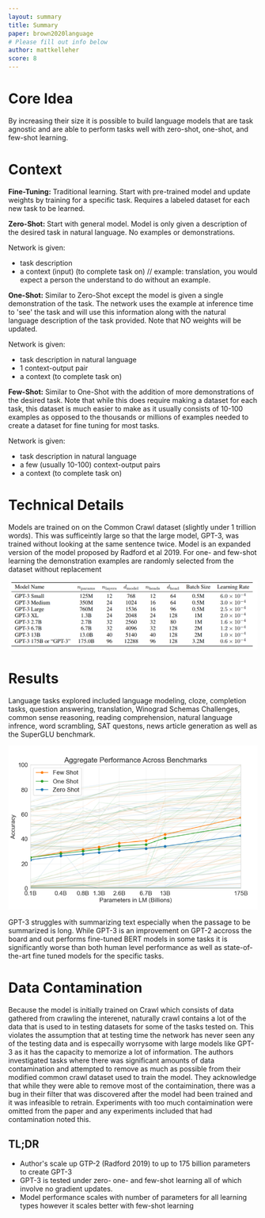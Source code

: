 ```yaml
---
layout: summary
title: Summary
paper: brown2020language
# Please fill out info below
author: mattkelleher
score: 8
---
```

# Core Idea
By increasing their size it is possible to build language models that are task agnostic and are able to perform tasks well with zero-shot, one-shot, and few-shot learning.

# Context


**Fine-Tuning:** Traditional learning. Start with pre-trained model and update weights by training for a specific task.
Requires a labeled dataset for each new task to be learned.

**Zero-Shot:** Start with general model. Model is only given a description of the desired task in natural language. 
No examples or demonstrations. 

Network is given:

- task description
- a context (input) (to complete task on)
// example: translation, you would expect a person the understand to do without an example.
  
**One-Shot:** Similar to Zero-Shot except the model is given a single demonstration of the task.
The network uses the example at inference time to 'see' the task and will use this information along with the natural language description of the task provided. 
Note that NO weights will be updated.

Network is given:

- task description in natural language
- 1 context-output pair 
- a context (to complete task on)   

**Few-Shot:** Similar to One-Shot with the addition of more demonstrations of the desired task. Note that while this does require making a dataset for each task, this dataset is much easier to make as it usually consists of 10-100 examples as opposed to the thousands or millions of examples needed to create a dataset for fine tuning for most tasks.

Network is given:

- task description in natural language
- a few (usually 10-100) context-output pairs
- a context (to complete task on)

# Technical Details

Models are trained on on the Common Crawl dataset (slightly under 1 trillion words). 
This was sufficeintly large so that the large model, GPT-3, was trained without looking at the same sentence twice. 
Model is an expanded version of the model proposed by Radford et al 2019. 
For one- and few-shot learning the demonstration examples are randomly selected from the dataset without replacement

<img src="brown2020_language_2_models.PNG" width="800" />

# Results 

Language tasks explored included language modeling, cloze, completion tasks, question answering, translation, Winograd Schemas Challenges, common sense reasoning, reading comprehension,  natural language infrence, word scrambling, SAT questons, news article generation as well as the SuperGLU benchmark. 

<img src="brown2020_language_2_aggregate_performance.PNG" width="800" />

GPT-3 struggles with summarizing text especially when the passage to be summarized is long. 
While GPT-3 is an improvement on GPT-2 accross the board and out performs fine-tuned BERT models in some tasks it is significantly worse than both human level performance as well as state-of-the-art fine tuned models for the specific tasks. 

# Data Contamination

Because the model is initially trained on Crawl which consists of data gathered from crawling the interenet, naturally crawl contains a lot of the data that is used to in testing datasets for some of the tasks tested on. 
This violates the assumption that at testing time the network has never seen any of the testing data and is especailly worrysome with large models like GPT-3 as it has the capacity to memorize a lot of information.
The authors investigated tasks where there was significant amounts of data contamination and attempted to remove as much as possible from their modified common crawl dataset used to train the model. 
They acknowledge that while they were able to remove most of the contaimination, there was a bug in their filter that was discovered after the model had been trained and it was infeasible to retrain. 
Experiments with too much contaimination were omitted from the paper and any experiments included that had contamination noted this.


## TL;DR
* Author's scale up GTP-2 (Radford 2019) to up to 175 billion parameters to create GPT-3
* GPT-3 is tested under zero- one- and few-shot learning all of which involve no gradient updates. 
* Model performance scales with number of parameters for all learning types however it scales better with few-shot learning 
